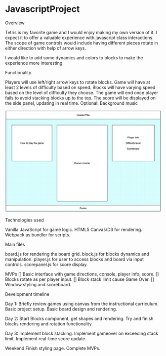# JavascriptProject

Overview

Tetris is my favorite game and I would enjoy making my own version of it. I expect it to offer a valuable experience with javascript class interactions. The scope of game controls would include having different pieces rotate in either direction with help of arrow keys.

I would like to add some dynamics and colors to blocks to make the experience more interesting.

Functionality

Players will use left/right arrow keys to rotate blocks.
Game will have at least 2 levels of difficulty based on speed.
Blocks will have varying speed based on the level of difficulty they choose.
The game will end once player fails to avoid stacking blocks up to the top.
The score will be displayed on the side panel, updating in real time.
Optional: Background music


![Wireframe](wireframe.png)

Technologies used

Vanilla JavaScript for game logic.
HTML5 Canvas/D3 for rendering.
Webpack as bundler for scripts.

Main files

board.js for rendering the board grid.
block.js for blocks dynamics and manipulation.
player.js for user to access blocks and board via input controls.
scorepanel.js for score display.

MVPs
 [] Basic interface with game directions, console, player info, score.
 [] Blocks rotate as per player input.
 [] Block stack limit cause Game Over.
 [] Window styling and scoreboard.

Development timeline

Day 1:
 Briefly review games using canvas from the instructional curriculum.
 Basic project setup.
 Basic board design and rendering.

Day 2:
 Start Blocks component, get shapes and rendering.
 Try and finish blocks rendering and rotation functionality.

Day 3:
 Implement block stacking.
 Implement gameover on exceeding stack limit.
 Implement real-time score update.

Weekend
 Finish styling page.
 Complete MVPs.
